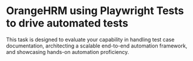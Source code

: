 # OrangeHRM using Playwright Tests to drive automated tests
This task is designed to evaluate your capability in handling test case documentation, architecting a scalable end-to-end automation framework, and showcasing hands-on automation proficiency.
